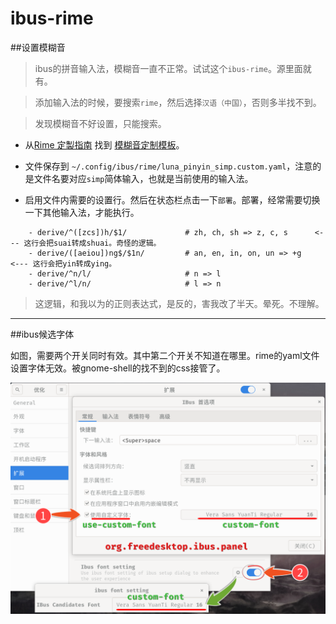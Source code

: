 # ibus-rime

##设置模糊音
> ibus的拼音输入法，模糊音一直不正常。试试这个`ibus-rime`。源里面就有。

> 添加输入法的时候，要搜索`rime`，然后选择`汉语（中国）`，否则多半找不到。

> 发现模糊音不好设置，只能搜索。

- 从[Rime 定製指南](https://github.com/rime/home/wiki/CustomizationGuide) 找到 [模糊音定制模板](https://gist.github.com/lotem/2320943)。

- 文件保存到 `~/.config/ibus/rime/luna_pinyin_simp.custom.yaml`，注意的是文件名要对应`simp`简体输入，也就是当前使用的输入法。

- 启用文件内需要的设置行。然后在状态栏点击一下`部署`。部署，经常需要切换一下其他输入法，才能执行。
```
    - derive/^([zcs])h/$1/             # zh, ch, sh => z, c, s      <--- 这行会把suai转成shuai。奇怪的逻辑。
    - derive/([aeiou])ng$/$1n/         # an, en, in, on, un => +g      <--- 这行会把yin转成ying。
    - derive/^n/l/                     # n => l
    - derive/^l/n/                     # l => n
```
> 这逻辑，和我以为的正则表达式，是反的，害我改了半天。晕死。不理解。

---

##ibus候选字体

如图，需要两个开关同时有效。其中第二个开关不知道在哪里。rime的yaml文件设置字体无效。被gnome-shell的找不到的css接管了。

![两个开关](../pic/ibus字体修改需要两个开关.png)
